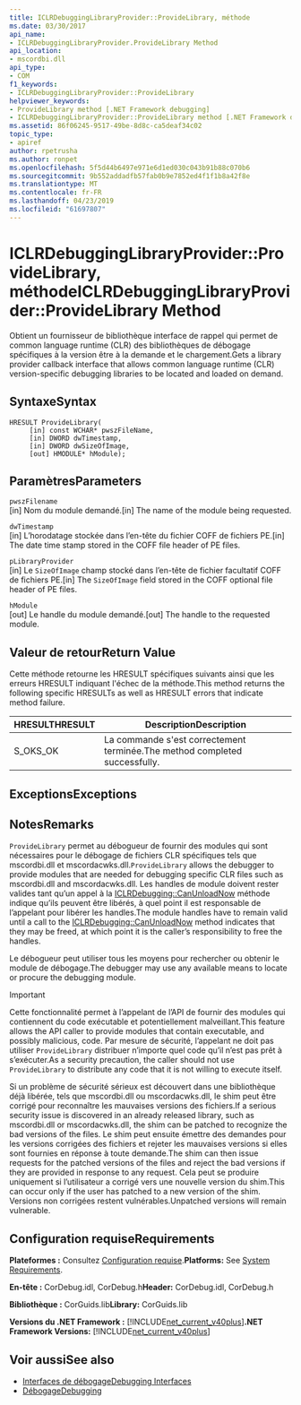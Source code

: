 ```yaml
---
title: ICLRDebuggingLibraryProvider::ProvideLibrary, méthode
ms.date: 03/30/2017
api_name:
- ICLRDebuggingLibraryProvider.ProvideLibrary Method
api_location:
- mscordbi.dll
api_type:
- COM
f1_keywords:
- ICLRDebuggingLibraryProvider::ProvideLibrary
helpviewer_keywords:
- ProvideLibrary method [.NET Framework debugging]
- ICLRDebuggingLibraryProvider::ProvideLibrary method [.NET Framework debugging]
ms.assetid: 86f06245-9517-49be-8d8c-ca5deaf34c02
topic_type:
- apiref
author: rpetrusha
ms.author: ronpet
ms.openlocfilehash: 5f5d44b6497e971e6d1ed030c043b91b88c070b6
ms.sourcegitcommit: 9b552addadfb57fab0b9e7852ed4f1f1b8a42f8e
ms.translationtype: MT
ms.contentlocale: fr-FR
ms.lasthandoff: 04/23/2019
ms.locfileid: "61697807"
---
```

# <a name="iclrdebugginglibraryproviderprovidelibrary-method"></a><span data-ttu-id="e67b8-102">ICLRDebuggingLibraryProvider::ProvideLibrary, méthode</span><span class="sxs-lookup"><span data-stu-id="e67b8-102">ICLRDebuggingLibraryProvider::ProvideLibrary Method</span></span>
<span data-ttu-id="e67b8-103">Obtient un fournisseur de bibliothèque interface de rappel qui permet de common language runtime (CLR) des bibliothèques de débogage spécifiques à la version être à la demande et le chargement.</span><span class="sxs-lookup"><span data-stu-id="e67b8-103">Gets a library provider callback interface that allows common language runtime (CLR) version-specific debugging libraries to be located and loaded on demand.</span></span>  
  
## <a name="syntax"></a><span data-ttu-id="e67b8-104">Syntaxe</span><span class="sxs-lookup"><span data-stu-id="e67b8-104">Syntax</span></span>  
  
```  
HRESULT ProvideLibrary(  
     [in] const WCHAR* pwszFileName,  
     [in] DWORD dwTimestamp,  
     [in] DWORD dwSizeOfImage,  
     [out] HMODULE* hModule);  
```  
  
## <a name="parameters"></a><span data-ttu-id="e67b8-105">Paramètres</span><span class="sxs-lookup"><span data-stu-id="e67b8-105">Parameters</span></span>  
 `pwszFilename`  
 <span data-ttu-id="e67b8-106">[in] Nom du module demandé.</span><span class="sxs-lookup"><span data-stu-id="e67b8-106">[in] The name of the module being requested.</span></span>  
  
 `dwTimestamp`  
 <span data-ttu-id="e67b8-107">[in] L’horodatage stockée dans l’en-tête du fichier COFF de fichiers PE.</span><span class="sxs-lookup"><span data-stu-id="e67b8-107">[in] The date time stamp stored in the COFF file header of PE files.</span></span>  
  
 `pLibraryProvider`  
 <span data-ttu-id="e67b8-108">[in] Le `SizeOfImage` champ stocké dans l’en-tête de fichier facultatif COFF de fichiers PE.</span><span class="sxs-lookup"><span data-stu-id="e67b8-108">[in] The `SizeOfImage` field stored in the COFF optional file header of PE files.</span></span>  
  
 `hModule`  
 <span data-ttu-id="e67b8-109">[out] Le handle du module demandé.</span><span class="sxs-lookup"><span data-stu-id="e67b8-109">[out] The handle to the requested module.</span></span>  
  
## <a name="return-value"></a><span data-ttu-id="e67b8-110">Valeur de retour</span><span class="sxs-lookup"><span data-stu-id="e67b8-110">Return Value</span></span>  
 <span data-ttu-id="e67b8-111">Cette méthode retourne les HRESULT spécifiques suivants ainsi que les erreurs HRESULT indiquant l'échec de la méthode.</span><span class="sxs-lookup"><span data-stu-id="e67b8-111">This method returns the following specific HRESULTs as well as HRESULT errors that indicate method failure.</span></span>  
  
|<span data-ttu-id="e67b8-112">HRESULT</span><span class="sxs-lookup"><span data-stu-id="e67b8-112">HRESULT</span></span>|<span data-ttu-id="e67b8-113">Description</span><span class="sxs-lookup"><span data-stu-id="e67b8-113">Description</span></span>|  
|-------------|-----------------|  
|<span data-ttu-id="e67b8-114">S_OK</span><span class="sxs-lookup"><span data-stu-id="e67b8-114">S_OK</span></span>|<span data-ttu-id="e67b8-115">La commande s'est correctement terminée.</span><span class="sxs-lookup"><span data-stu-id="e67b8-115">The method completed successfully.</span></span>|  
  
## <a name="exceptions"></a><span data-ttu-id="e67b8-116">Exceptions</span><span class="sxs-lookup"><span data-stu-id="e67b8-116">Exceptions</span></span>  
  
## <a name="remarks"></a><span data-ttu-id="e67b8-117">Notes</span><span class="sxs-lookup"><span data-stu-id="e67b8-117">Remarks</span></span>  
 <span data-ttu-id="e67b8-118">`ProvideLibrary` permet au débogueur de fournir des modules qui sont nécessaires pour le débogage de fichiers CLR spécifiques tels que mscordbi.dll et mscordacwks.dll.</span><span class="sxs-lookup"><span data-stu-id="e67b8-118">`ProvideLibrary` allows the debugger to provide modules that are needed for debugging specific CLR files such as mscordbi.dll and mscordacwks.dll.</span></span> <span data-ttu-id="e67b8-119">Les handles de module doivent rester valides tant qu’un appel à la [ICLRDebugging::CanUnloadNow](../../../../docs/framework/unmanaged-api/debugging/iclrdebugging-canunloadnow-method.md) méthode indique qu’ils peuvent être libérés, à quel point il est responsable de l’appelant pour libérer les handles.</span><span class="sxs-lookup"><span data-stu-id="e67b8-119">The module handles have to remain valid until a call to the [ICLRDebugging::CanUnloadNow](../../../../docs/framework/unmanaged-api/debugging/iclrdebugging-canunloadnow-method.md) method indicates that they may be freed, at which point it is the caller’s responsibility to free the handles.</span></span>  
  
 <span data-ttu-id="e67b8-120">Le débogueur peut utiliser tous les moyens pour rechercher ou obtenir le module de débogage.</span><span class="sxs-lookup"><span data-stu-id="e67b8-120">The debugger may use any available means to locate or procure the debugging module.</span></span>  
  
> [!IMPORTANT]
>  <span data-ttu-id="e67b8-121">Cette fonctionnalité permet à l’appelant de l’API de fournir des modules qui contiennent du code exécutable et potentiellement malveillant.</span><span class="sxs-lookup"><span data-stu-id="e67b8-121">This feature allows the API caller to provide modules that contain executable, and possibly malicious, code.</span></span> <span data-ttu-id="e67b8-122">Par mesure de sécurité, l’appelant ne doit pas utiliser `ProvideLibrary` distribuer n’importe quel code qu’il n’est pas prêt à s’exécuter.</span><span class="sxs-lookup"><span data-stu-id="e67b8-122">As a security precaution, the caller should not use `ProvideLibrary` to distribute any code that it is not willing to execute itself.</span></span>  
>   
>  <span data-ttu-id="e67b8-123">Si un problème de sécurité sérieux est découvert dans une bibliothèque déjà libérée, tels que mscordbi.dll ou mscordacwks.dll, le shim peut être corrigé pour reconnaître les mauvaises versions des fichiers.</span><span class="sxs-lookup"><span data-stu-id="e67b8-123">If a serious security issue is discovered in an already released library, such as mscordbi.dll or mscordacwks.dll, the shim can be patched to recognize the bad versions of the files.</span></span> <span data-ttu-id="e67b8-124">Le shim peut ensuite émettre des demandes pour les versions corrigées des fichiers et rejeter les mauvaises versions si elles sont fournies en réponse à toute demande.</span><span class="sxs-lookup"><span data-stu-id="e67b8-124">The shim can then issue requests for the patched versions of the files and reject the bad versions if they are provided in response to any request.</span></span> <span data-ttu-id="e67b8-125">Cela peut se produire uniquement si l’utilisateur a corrigé vers une nouvelle version du shim.</span><span class="sxs-lookup"><span data-stu-id="e67b8-125">This can occur only if the user has patched to a new version of the shim.</span></span> <span data-ttu-id="e67b8-126">Versions non corrigées restent vulnérables.</span><span class="sxs-lookup"><span data-stu-id="e67b8-126">Unpatched versions will remain vulnerable.</span></span>  
  
## <a name="requirements"></a><span data-ttu-id="e67b8-127">Configuration requise</span><span class="sxs-lookup"><span data-stu-id="e67b8-127">Requirements</span></span>  
 <span data-ttu-id="e67b8-128">**Plateformes :** Consultez [Configuration requise](../../../../docs/framework/get-started/system-requirements.md).</span><span class="sxs-lookup"><span data-stu-id="e67b8-128">**Platforms:** See [System Requirements](../../../../docs/framework/get-started/system-requirements.md).</span></span>  
  
 <span data-ttu-id="e67b8-129">**En-tête :** CorDebug.idl, CorDebug.h</span><span class="sxs-lookup"><span data-stu-id="e67b8-129">**Header:** CorDebug.idl, CorDebug.h</span></span>  
  
 <span data-ttu-id="e67b8-130">**Bibliothèque :** CorGuids.lib</span><span class="sxs-lookup"><span data-stu-id="e67b8-130">**Library:** CorGuids.lib</span></span>  
  
 <span data-ttu-id="e67b8-131">**Versions du .NET Framework :** [!INCLUDE[net_current_v40plus](../../../../includes/net-current-v40plus-md.md)]</span><span class="sxs-lookup"><span data-stu-id="e67b8-131">**.NET Framework Versions:** [!INCLUDE[net_current_v40plus](../../../../includes/net-current-v40plus-md.md)]</span></span>  
  
## <a name="see-also"></a><span data-ttu-id="e67b8-132">Voir aussi</span><span class="sxs-lookup"><span data-stu-id="e67b8-132">See also</span></span>

- [<span data-ttu-id="e67b8-133">Interfaces de débogage</span><span class="sxs-lookup"><span data-stu-id="e67b8-133">Debugging Interfaces</span></span>](../../../../docs/framework/unmanaged-api/debugging/debugging-interfaces.md)
- [<span data-ttu-id="e67b8-134">Débogage</span><span class="sxs-lookup"><span data-stu-id="e67b8-134">Debugging</span></span>](../../../../docs/framework/unmanaged-api/debugging/index.md)
